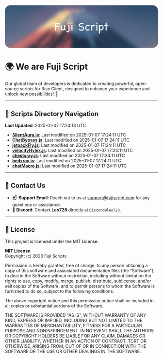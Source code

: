 ![Banner](.github/b.webp)

# 🌍 **We are Fuji Script**

Our global team of developers is dedicated to creating powerful, open-source scripts for Rise Client, designed to enhance your experience and unlock new possibilities! 🌟

---
<!-- SCRIPTS_NAVIGATION_START -->
## 📂 **Scripts Directory Navigation**

**Last Updated**: 2025-01-07 17:24:13 UTC

- **[SilentAura.js](scripts/SilentAura.js)**: Last modified on 2025-01-07 17:24:11 UTC
- **[ChatBypass.js](scripts/ChatBypass.js)**: Last modified on 2025-01-07 17:24:11 UTC
- **[jetpackFly.js](scripts/jetpackFly.js)**: Last modified on 2025-01-07 17:24:11 UTC
- **[velocityHylex.js](scripts/velocityHylex.js)**: Last modified on 2025-01-07 17:24:11 UTC
- **[chestxray.js](scripts/chestxray.js)**: Last modified on 2025-01-07 17:24:11 UTC
- **[bedxray.js](scripts/bedxray.js)**: Last modified on 2025-01-07 17:24:11 UTC
- **[chatMacro.js](scripts/chatMacro.js)**: Last modified on 2025-01-07 17:24:11 UTC

<!-- SCRIPTS_NAVIGATION_END -->

---

## 💬 **Contact Us**  
- 📬 **Support Email**: Reach out to us at [support@fujiscript.com](mailto:support@fujiscript.com) for any questions or assistance.  
- 💬 **Discord**: Contact **Leo728** directly at `Discord@leo728`.

---

## 📜 **License**

This project is licensed under the MIT License.  

**MIT License**  
Copyright (c) 2023 Fuji Scripts  

Permission is hereby granted, free of charge, to any person obtaining a copy of this software and associated documentation files (the "Software"), to deal in the Software without restriction, including without limitation the rights to use, copy, modify, merge, publish, distribute, sublicense, and/or sell copies of the Software, and to permit persons to whom the Software is furnished to do so, subject to the following conditions:  

The above copyright notice and this permission notice shall be included in all copies or substantial portions of the Software.  

THE SOFTWARE IS PROVIDED "AS IS", WITHOUT WARRANTY OF ANY KIND, EXPRESS OR IMPLIED, INCLUDING BUT NOT LIMITED TO THE WARRANTIES OF MERCHANTABILITY, FITNESS FOR A PARTICULAR PURPOSE AND NONINFRINGEMENT. IN NO EVENT SHALL THE AUTHORS OR COPYRIGHT HOLDERS BE LIABLE FOR ANY CLAIM, DAMAGES OR OTHER LIABILITY, WHETHER IN AN ACTION OF CONTRACT, TORT OR OTHERWISE, ARISING FROM, OUT OF OR IN CONNECTION WITH THE SOFTWARE OR THE USE OR OTHER DEALINGS IN THE SOFTWARE.  
